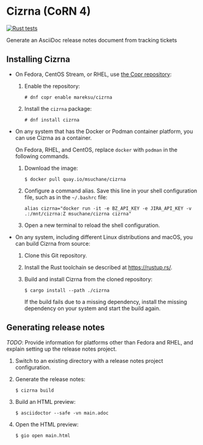 # Cizrna (CoRN 4)

[![Rust tests](https://github.com/msuchane/cizrna/actions/workflows/rust-tests.yml/badge.svg)](https://github.com/msuchane/cizrna/actions/workflows/rust-tests.yml)

Generate an AsciiDoc release notes document from tracking tickets

## Installing Cizrna

* On Fedora, CentOS Stream, or RHEL, use [the Copr repository](https://copr.fedorainfracloud.org/coprs/mareksu/cizrna/):

    1. Enable the repository:
    
        ```
        # dnf copr enable mareksu/cizrna
        ```
    
    2. Install the `cizrna` package:

        ```
        # dnf install cizrna
        ```

* On any system that has the Docker or Podman container platform, you can use Cizrna as a container.

    On Fedora, RHEL, and CentOS, replace `docker` with `podman` in the following commands.

    1. Download the image:

        ```
        $ docker pull quay.io/msuchane/cizrna
        ```
    
    2. Configure a command alias. Save this line in your shell configuration file, such as in the `~/.bashrc` file:

        ```
        alias cizrna="docker run -it -e BZ_API_KEY -e JIRA_API_KEY -v .:/mnt/cizrna:Z msuchane/cizrna cizrna"
        ```
    
    3. Open a new terminal to reload the shell configuration.

* On any system, including different Linux distributions and macOS, you can build Cizrna from source:

    1. Clone this Git repository.

    2. Install the Rust toolchain se described at <https://rustup.rs/>.

    3. Build and install Cizrna from the cloned repository:

        ```
        $ cargo install --path ./cizrna
        ```

        If the build fails due to a missing dependency, install the missing dependency on your system and start the build again.


## Generating release notes

_TODO_: Provide information for platforms other than Fedora and RHEL, and explain setting up the release notes project.

1. Switch to an existing directory with a release notes project configuration.

2. Generate the release notes:

    ```
    $ cizrna build
    ```

3. Build an HTML preview:

    ```
    $ asciidoctor --safe -vn main.adoc
    ```

4. Open the HTML preview:

    ```
    $ gio open main.html
    ```